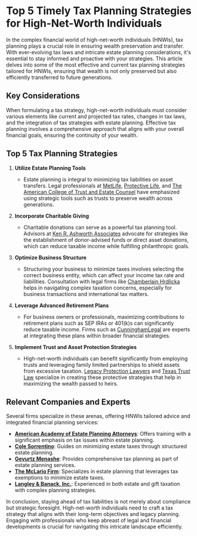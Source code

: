 # Top 5 Timely Tax Planning Strategies for High-Net-Worth Individuals

In the complex financial world of high-net-worth individuals (HNWIs), tax planning plays a crucial role in ensuring wealth preservation and transfer. With ever-evolving tax laws and intricate estate planning considerations, it's essential to stay informed and proactive with your strategies. This article delves into some of the most effective and current tax planning strategies tailored for HNWIs, ensuring that wealth is not only preserved but also efficiently transferred to future generations.

## Key Considerations

When formulating a tax strategy, high-net-worth individuals must consider various elements like current and projected tax rates, changes in tax laws, and the integration of tax strategies with estate planning. Effective tax planning involves a comprehensive approach that aligns with your overall financial goals, ensuring the continuity of your wealth.

## Top 5 Tax Planning Strategies

1. **Utilize Estate Planning Tools**
   - Estate planning is integral to minimizing tax liabilities on asset transfers. Legal professionals at [MetLife](/dir/metlife), [Protective Life](/dir/protective_life), and [The American College of Trust and Estate Counsel](/dir/the_american_college_of_trust_and_estate_counsel) have emphasized using strategic tools such as trusts to preserve wealth across generations.

2. **Incorporate Charitable Giving**
   - Charitable donations can serve as a powerful tax planning tool. Advisors at [Ken R. Ashworth Associates](/dir/ken_r_ashworth_associates) advocate for strategies like the establishment of donor-advised funds or direct asset donations, which can reduce taxable income while fulfilling philanthropic goals.

3. **Optimize Business Structure**
   - Structuring your business to minimize taxes involves selecting the correct business entity, which can affect your income tax rate and liabilities. Consultation with legal firms like [Chamberlain Hrdlicka](/dir/chamberlain_hrdlicka) helps in navigating complex taxation concerns, especially for business transactions and international tax matters.

4. **Leverage Advanced Retirement Plans**
   - For business owners or professionals, maximizing contributions to retirement plans such as SEP IRAs or 401(k)s can significantly reduce taxable income. Firms such as [CunninghamLegal](/dir/cunninghamlegal) are experts at integrating these plans within broader financial strategies.

5. **Implement Trust and Asset Protection Strategies**
   - High-net-worth individuals can benefit significantly from employing trusts and leveraging family limited partnerships to shield assets from excessive taxation. [Legacy Protection Lawyers](/dir/legacy_protection_lawyers) and [Texas Trust Law](/dir/texas_trust_law) specialize in creating these protective strategies that help in maximizing the wealth passed to heirs.

## Relevant Companies and Experts

Several firms specialize in these arenas, offering HNWIs tailored advice and integrated financial planning services:

- **[American Academy of Estate Planning Attorneys](/dir/american_academy_of_estate_planning_attorneys)**: Offers training with a significant emphasis on tax issues within estate planning.
- **[Cole Sorrentino](/dir/cole_sorrentino)**: Guides on minimizing estate taxes through structured estate planning.
- **[Gevurtz Menashe](/dir/gevurtz_menashe)**: Provides comprehensive tax planning as part of estate planning services.
- **[The McLario Firm](/dir/the_mclario_firm)**: Specializes in estate planning that leverages tax exemptions to minimize estate taxes.
- **[Langley & Banack, Inc.](/dir/langley__banack_inc)**: Experienced in both estate and gift taxation with complex planning strategies.

In conclusion, staying ahead of tax liabilities is not merely about compliance but strategic foresight. High-net-worth individuals need to craft a tax strategy that aligns with their long-term objectives and legacy planning. Engaging with professionals who keep abreast of legal and financial developments is crucial for navigating this intricate landscape efficiently.